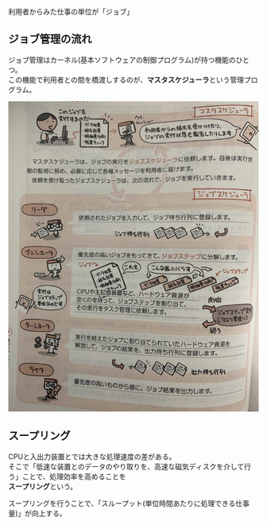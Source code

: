 利用者からみた仕事の単位が「ジョブ」

## ジョブ管理の流れ

ジョブ管理はカーネル(基本ソフトウェアの制御プログラム)が持つ機能のひとつ。  
この機能で利用者との間を橋渡しするのが、**マスタスケジューラ**という管理プログラム。

![](/image/9-2-1.jpg)

## スープリング

CPUと入出力装置とでは大きな処理速度の差がある。  
そこで「低速な装置とのデータのやり取りを、高速な磁気ディスクを介して行う」ことで、処理効率を高めることを  
**スープリング**という。

スープリングを行うことで、「スループット(単位時間あたりに処理できる仕事量)」が向上する。